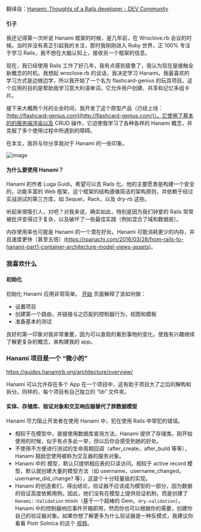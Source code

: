 翻译自：[Hanami: Thoughts of a Rails developer - DEV Community](https://dev.to/bajena/hanami-thoughts-of-a-rails-developer-ik1)



#### 引子



我还记得第一次听说 Hanami 框架的时候，是几年前，在 Wroclove.rb 会议的时候。当时并没有真正引起我的关注，那时我刚刚进入 Ruby 世界，正 100% 专注于学习 Rails，我不想在大脑认知上，接收另一个框架的信息。



现在，我已经使用 Rails 工作了好几年，我有点感到疲惫了，我认为现在是接触全新概念的时机。我想起 wroclove.rb 的谈话，我决定学习 Hanami。我最喜欢的学习方式是边做边学，所以我开始了一个名为 flashcard-genius 的玩具项目。这个应用的目的是帮助我学习意大利语单词，它允许用户创建、共享和记忆多组卡片。



接下来大概两个月的业余时间，我开发了这个原型产品（已经上线：[http://flashcard-genius.com](http://flashcard-genius.com/)）。它使用了基本的的服务端渲染以及 CRUD 操作，它迫使我学习了各种各样的 Hanami 概念，并克服了多个使用过程中所遇到的障碍。



在本文，我将与你分享我对于 Hanami 的一些印象。



![image](https://res.cloudinary.com/practicaldev/image/fetch/s--aXd-3Uex--/c_limit%2Cf_auto%2Cfl_progressive%2Cq_auto%2Cw_880/https://user-images.githubusercontent.com/5732023/97406654-d7b7c380-18f9-11eb-9256-89dac0360af7.png)



#### 为什么要使用 Hanami？



Hanami 的作者 Luga Guidi，希望可以去 Rails 化。他的主要愿景是构建一个安全的，功能丰富的 Web 框架，这个框架的结构遵循简洁的架构原则，并依赖于经过实战测试的第三方库，如 Sequel，Rack，以及 dry-rb 这些。



听起来很吸引人，对吧？对我来说，确实如此，特别是因为我们钟爱的 Rails 常常被批评变得过于复杂，以及破坏了一些最佳实践（例如混合了域和数据层）。



内存使用率也可能是 Hanami 的一个潜在好处。Hanami 可能消耗更少的内存，并且速度更快（甚至五倍）(https://rpanachi.com/2016/03/28/from-rails-to-hanami-part1-container-architecture-model-views-assets)。



### 我喜欢什么



#### 初始化



初始化 Hanami 应用非常简单。 [开始](https://guides.hanamirb.org/introduction/getting-started/) 页面解释了该如何做：



- 设置项目
- 创建第一个路由，并链接与之匹配的控制器行为，视图和模板
- 准备基本的测试



良好的第一印象对我非常重要，因为可以直观的看到事物的变化，使我有兴趣继续了解更复杂的概念，来构建我的 app。



### Hanami 项目是一个 “微小的”



https://guides.hanamirb.org/architecture/overview/



Hanami 可以允许存在多个 App 在一个项目中，这有助于项目大了之后的解构和拆分。同样的，每个项目有自己独立的 “lib” 文件夹。



#### 实体、存储库、验证对象和交互响应器替代了胖数据模型



Hanami 尽力阻止开发者在使用 Hanami 中，犯在使用 Rails 中常犯的错误。



- 相较于在模型中，直接使用数据库查询方法，Hanami 提供了存储类。刚开始使用的时候，似乎有点多此一举，但以后你会感受到她的好处。
- 不使用不方便进行测试的生命周期回调（after_create，after_build 等等），Hanami 鼓励您使用被称为交互器的服务对象。
- Hanami 中的 模型，默认只提供相应表的只读访问。相较于 active record 模型，默认就创建大量的模型方法（如 username，username_changed，username_did_change? 等），这是个十分轻量级的实现。
- Hanami 的创造者们，得出结论，验证器不应该成为模型的一部分，因为数据的验证高度依赖用例。因此，他们没有在模型上提供验证机制，而是创建了 `Hanami::Validation` mixin（基于一个超棒的 Gem，`dry-validation`）。Hanami 中的控制器响应事件开箱即用，然而你也可以根据你的需要，创建你自己的验证器对象。如果你想了解更多为什么验证器是一种反模式，我建议你看看 Piotr Solnica 的这个 [视频](https://www.youtube.com/watch?v=nOUPIa7tWpA)。

